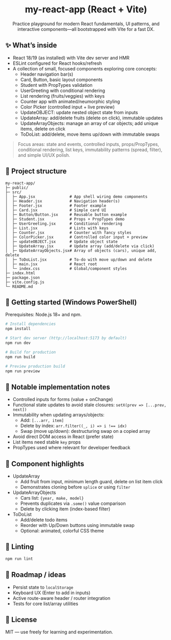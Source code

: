<div align="center">

# my-react-app (React + Vite)

Practice playground for modern React fundamentals, UI patterns, and interactive components—all bootstrapped with Vite for a fast DX.

</div>

## ✨ What’s inside

- React 18/19 (as installed) with Vite dev server and HMR
- ESLint configured for React hooks/refresh
- A collection of small, focused components exploring core concepts:
	- Header navigation bar(s)
	- Card, Button, basic layout components
	- Student with PropTypes validation
	- UserGreeting with conditional rendering
	- List rendering (fruits/veggies) with keys
	- Counter app with animated/neumorphic styling
	- Color Picker (controlled input + live preview)
	- UpdateOBJECT: update nested object state from inputs
	- UpdateArray: add/delete fruits (delete on click), immutable updates
	- UpdateArrayObjects: manage an array of car objects; add unique items, delete on click
	- ToDoList: add/delete, move items up/down with immutable swaps

> Focus areas: state and events, controlled inputs, props/PropTypes, conditional rendering, list keys, immutability patterns (spread, filter), and simple UI/UX polish.

## 📁 Project structure

```
my-react-app/
├─ public/
├─ src/
│  ├─ App.jsx               # App shell wiring demo components
│  ├─ Header.jsx            # Navigation header(s)
│  ├─ Footer.jsx            # Footer example
│  ├─ Card.jsx              # Simple card UI
│  ├─ Button/Button.jsx     # Reusable button example
│  ├─ Student.jsx           # Props + PropTypes demo
│  ├─ UserGreeting.jsx      # Conditional rendering
│  ├─ List.jsx              # Lists with keys
│  ├─ Counter.jsx           # Counter with fancy styles
│  ├─ ColorPicker.jsx       # Controlled color input + preview
│  ├─ updateOBJECT.jsx      # Update object state
│  ├─ UpdateArray.jsx       # Update array (add/delete via click)
│  ├─ UpdateArrayObjects.jsx# Array of objects (cars), unique add, delete
│  ├─ ToDoList.jsx          # To-do with move up/down and delete
│  ├─ main.jsx              # React root
│  └─ index.css             # Global/component styles
├─ index.html
├─ package.json
├─ vite.config.js
└─ README.md
```

## 🚀 Getting started (Windows PowerShell)

Prerequisites: Node.js 18+ and npm.

```powershell
# Install dependencies
npm install

# Start dev server (http://localhost:5173 by default)
npm run dev

# Build for production
npm run build

# Preview production build
npm run preview
```

## 🧩 Notable implementation notes

- Controlled inputs for forms (value + onChange)
- Functional state updates to avoid stale closures: `setX(prev => [...prev, next])`
- Immutability when updating arrays/objects:
	- Add: `[...arr, item]`
	- Delete by index: `arr.filter((_, i) => i !== idx)`
	- Swap (move up/down): destructuring swap on a copied array
- Avoid direct DOM access in React (prefer state)
- List items need stable `key` props
- PropTypes used where relevant for developer feedback

## 🧭 Component highlights

- UpdateArray
	- Add fruit from input, minimum length guard, delete on list item click
	- Demonstrates cloning before `splice` or using `filter`
- UpdateArrayObjects
	- Cars list: `{year, make, model}`
	- Prevents duplicates via `.some()` value comparison
	- Delete by clicking item (index-based filter)
- ToDoList
	- Add/delete todo items
	- Reorder with Up/Down buttons using immutable swap
	- Optional: animated, colorful CSS theme

## 🧪 Linting

```powershell
npm run lint
```

## 📌 Roadmap / ideas

- Persist state to `localStorage`
- Keyboard UX (Enter to add in inputs)
- Active route-aware header / router integration
- Tests for core list/array utilities

## 📄 License

MIT — use freely for learning and experimentation.

